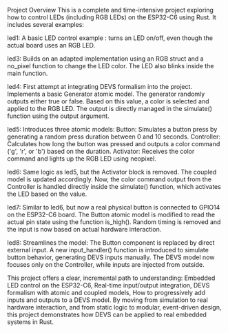 Project Overview
This is a complete and time-intensive project exploring how to control LEDs (including RGB LEDs) on the ESP32-C6 using Rust. It includes several examples:

led1: A basic LED control example : turns an LED on/off, even though the actual board uses an RGB LED.

led3: Builds on an adapted implementation using an RGB struct and a no_pixel function to change the LED color. The LED also blinks inside the main function.

led4: First attempt at integrating DEVS formalism into the project.
Implements a basic Generator atomic model.
The generator randomly outputs either true or false.
Based on this value, a color is selected and applied to the RGB LED.
The output is directly managed in the simulate() function using the output argument.

led5: Introduces three atomic models:
Button: Simulates a button press by generating a random press duration between 0 and 10 seconds.
Controller: Calculates how long the button was pressed and outputs a color command ('g', 'r', or 'b') based on the duration.
Activator: Receives the color command and lights up the RGB LED using neopixel.

led6: Same logic as led5, but the Activator block is removed.
The coupled model is updated accordingly.
Now, the color command output from the Controller is handled directly inside the simulate() function, which activates the LED based on the value.

led7: Similar to led6, but now a real physical button is connected to GPIO14 on the ESP32-C6 board.
The Button atomic model is modified to read the actual pin state using the function is_high().
Random timing is removed and the input is now based on actual hardware interaction.

led8: Streamlines the model:
The Button component is replaced by direct external input.
A new input_handler() function is introduced to simulate button behavior, generating DEVS inputs manually.
The DEVS model now focuses only on the Controller, while inputs are injected from outside.


This project offers a clear, incremental path to understanding:
Embedded LED control on the ESP32-C6,
Real-time input/output integration,
DEVS formalism with atomic and coupled models,
How to progressively add inputs and outputs to a DEVS model.
By moving from simulation to real hardware interaction, and from static logic to modular, event-driven design, this project demonstrates how DEVS can be applied to real embedded systems in Rust.
